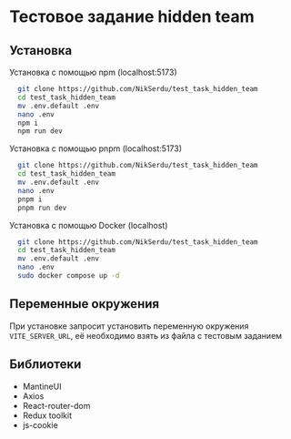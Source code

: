 # Тестовое задание hidden team

## Установка

Установка с помощью npm (localhost:5173)

```bash
  git clone https://github.com/NikSerdu/test_task_hidden_team
  cd test_task_hidden_team
  mv .env.default .env
  nano .env
  npm i
  npm run dev
```

Установка с помощью pnpm (localhost:5173)

```bash
  git clone https://github.com/NikSerdu/test_task_hidden_team
  cd test_task_hidden_team
  mv .env.default .env
  nano .env
  pnpm i
  pnpm run dev
```

Установка с помощью Docker (localhost)

```bash
  git clone https://github.com/NikSerdu/test_task_hidden_team
  cd test_task_hidden_team
  mv .env.default .env
  nano .env
  sudo docker compose up -d
```

## Переменные окружения

При установке запросит установить переменную окружения `VITE_SERVER_URL`, её необходимо взять из файла с тестовым заданием

## Библиотеки

- MantineUI
- Axios
- React-router-dom
- Redux toolkit
- js-cookie
